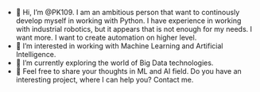 - 👋 Hi, I’m @PK109. I am an ambitious person that want to continously develop myself in working with Python.
      I have experience in working with industrial robotics, but it appears that is not enough for my needs. I want more. I want to create automation on higher level.
- 👀 I’m interested in working with Machine Learning and Artificial Intelligence. 
- 🌱 I’m currently exploring the world of Big Data technologies.
- 💞️ Feel free to share your thoughts in ML and AI field. Do you have an interesting project, where I can help you? Contact me.


<!---
- 📫 How to reach me ...
PK109/PK109 is a ✨ special ✨ repository because its `README.md` (this file) appears on your GitHub profile.
You can click the Preview link to take a look at your changes.
--->
